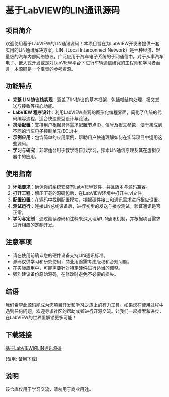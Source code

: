 # 基于LabVIEW的LIN通讯源码

## 项目简介

欢迎使用基于LabVIEW的LIN通讯源码！本项目旨在为LabVIEW开发者提供一套实用的LIN通讯解决方案。LIN（Local Interconnect Network）是一种经济、轻量级的汽车内部网络协议，广泛应用于汽车电子系统的子网通信中。对于从事汽车电子、嵌入式开发或是对LabVIEW平台下进行车辆通信研究的工程师和学习者而言，本源码是一个宝贵的参考资源。

## 功能特点

- **完整 LIN 协议栈实现**：涵盖了lIN协议的基本框架，包括帧结构处理、报文发送与接收等核心功能。
- **LabVIEW 程序设计**：利用LabVIEW直观的图形化编程界面，简化了传统的代码编写流程，适合快速原型设计与验证。
- **灵活配置**：支持用户根据具体需求配置节点ID、信号及报文参数，便于集成到不同的汽车电子控制单元(ECU)中。
- **示例应用**：包含简单的应用案例，帮助用户快速理解如何在实际项目中运用这些源码。
- **学习与研究**：非常适合用于教学或自我学习，探索LIN通信原理及其在虚拟仪器中的应用。

## 使用指南

1. **环境要求**：确保你的系统安装有LabVIEW软件，并且版本与源码兼容。
2. **打开工程**：解压下载的源码包后，在LabVIEW环境中打开主.vi文件。
3. **配置设置**：在源码中找到配置模块，根据硬件接口和通讯需求进行相应设置。
4. **测试运行**：连接LIN总线设备后，进行初步的发送与接收测试，验证通讯是否正常。
5. **学习与定制**：通过阅读源码和注释来深入理解LIN通讯机制，并根据项目需求进行相应的定制开发。

## 注意事项

- 请在使用前确认您的硬件设备支持LIN通讯标准。
- 源码仅供学习和研究使用，商业用途需考虑版权和合规问题。
- 在实际应用中，可能需要针对特定硬件进行适当的调整。
- 强烈建议备份原始源码，在修改时避免不必要的损失。

## 结语

我们希望此源码能成为您项目开发和学习之旅上的有力工具。如果您在使用过程中遇到任何问题，欢迎寻求社区的帮助或者进行开源交流。让我们一起探索和进步，在LabVIEW的世界里解锁更多可能！

## 下载链接
[基于LabVIEW的LIN通讯源码](https://pan.quark.cn/s/828531edbbcb) 

(备用: [备用下载](https://pan.baidu.com/s/1XoyxP2Dc_MEqkAZ7IsOPAQ?pwd=1234))

## 说明

该仓库仅用于学习交流，请勿用于商业用途。
